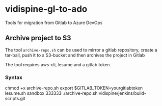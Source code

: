 # vidispine-gl-to-ado
Tools for migration from Gitlab to Azure DevOps

## Archive project to S3
The tool `archive-repo.sh` can be used to mirror a gitlab repository, create a tar-ball, push it to a S3-bucket and then archives the project in Gitlab

The tool requires aws-cli, lesume and a gitlab token.

### Syntax
chmod +x archive-repo.sh
export $GITLAB_TOKEN=yourgitlabtoken
lesume.sh sandbox 333333
./archive-repo.sh vidispine/jenkins/build-scripts.git
